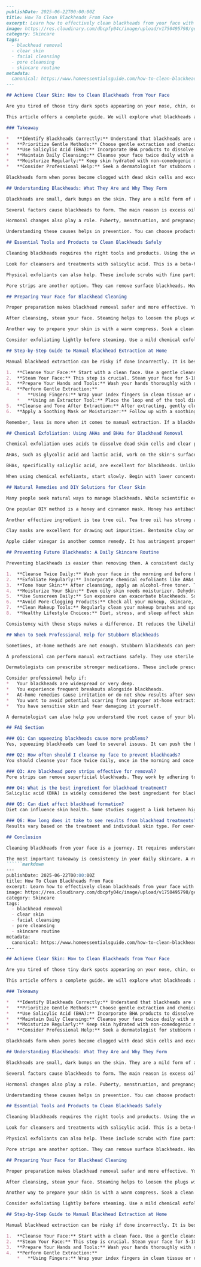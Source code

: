 ```markdown
---
publishDate: 2025-06-22T00:00:00Z
title: How To Clean Blackheads From Face
excerpt: Learn how to effectively clean blackheads from your face with safe, proven methods. Get clear skin with our comprehensive guide to blackhead removal.
image: https://res.cloudinary.com/dbcpfy04c/image/upload/v1750495798/generated_image_1750495797_yrh6rv.webp
category: Skincare
tags:
  - blackhead removal
  - clear skin
  - facial cleansing
  - pore cleansing
  - skincare routine
metadata:
  canonical: https://www.homeessentialsguide.com/how-to-clean-blackheads-from-face
---

## Achieve Clear Skin: How to Clean Blackheads from Your Face

Are you tired of those tiny dark spots appearing on your nose, chin, or forehead? Blackheads are a common skin concern. They can make your skin look dull and uneven. Many people wonder **how to clean blackheads from face** effectively and safely. You want smooth, clear skin, but knowing the right steps is important. Improper removal can lead to irritation or even scarring.

This article offers a complete guide. We will explore what blackheads are and why they form. You will learn about safe at-home methods and effective products. We will also discuss the importance of a consistent skincare routine. By the end, you will have the knowledge to manage and prevent blackheads. Get ready to achieve a cleaner, healthier complexion.

### Takeaway

*   **Identify Blackheads Correctly:** Understand that blackheads are open pores filled with oxidized sebum and dead skin.
*   **Prioritize Gentle Methods:** Choose gentle extraction and chemical exfoliation over harsh squeezing.
*   **Use Salicylic Acid (BHA):** Incorporate BHA products to dissolve pore blockages.
*   **Maintain Daily Cleansing:** Cleanse your face twice daily with a suitable cleanser.
*   **Moisturize Regularly:** Keep skin hydrated with non-comedogenic moisturizers.
*   **Consider Professional Help:** Seek a dermatologist for stubborn or widespread blackheads.

Blackheads form when pores become clogged with dead skin cells and excess oil. The top of this mixture oxidizes when exposed to air, turning dark. To clean blackheads from your face, focus on gentle exfoliation and consistent cleansing. Use products with salicylic acid or retinoids to break down clogs. Avoid harsh squeezing to prevent skin damage and irritation.

## Understanding Blackheads: What They Are and Why They Form

Blackheads are small, dark bumps on the skin. They are a mild form of acne. Unlike whiteheads, blackheads are open at the surface. This exposure to air causes the trapped oil and skin cells to oxidize. Oxidation makes the mixture turn black or dark brown. They often appear on the face, especially on the nose, chin, and forehead. You might also find them on your chest or back.

Several factors cause blackheads to form. The main reason is excess oil production. Your skin naturally produces oil, called sebum. Sometimes, glands produce too much sebum. This excess oil mixes with dead skin cells inside the pores. This creates a plug.

Hormonal changes also play a role. Puberty, menstruation, and pregnancy can increase sebum production. Genetics can make some people more prone to blackheads. Certain medications can also lead to blackhead formation. Additionally, using comedogenic makeup or skincare products can clog pores. These products contain ingredients that block your pores. Always check labels for "non-comedogenic." This term means the product does not clog pores.

Understanding these causes helps in prevention. You can choose products and routines that minimize blackhead formation. Keeping your skin clean and free of excess oil is key. This prepares your skin to respond well to blackhead cleaning treatments.

## Essential Tools and Products to Clean Blackheads Safely

Cleaning blackheads requires the right tools and products. Using the wrong items can damage your skin. You want to extract blackheads gently and effectively. Over-the-counter products are a good starting point. They often contain active ingredients that help.

Look for cleansers and treatments with salicylic acid. This is a beta-hydroxy acid (BHA). Salicylic acid is oil-soluble, meaning it can penetrate deep into oily pores. It helps to dissolve the bonds between dead skin cells. This clears out the pore blockages. Apply it as a cleanser, toner, or spot treatment. Another useful ingredient is a retinoid. Retinoids, like retinol, increase cell turnover. This helps to prevent dead skin cells from accumulating in pores. Start with a low concentration to avoid irritation.

Physical exfoliants can also help. These include scrubs with fine particles. Be careful with scrubs; harsh ones can irritate skin. Choose gentle scrubs with smooth, round beads. These remove dead skin cells from the surface. This prevents them from clogging pores. You can also use a soft face brush. A face brush helps cleanse deeply and remove surface impurities. Learn how to clean your face brush properly to avoid bacterial buildup. Keeping your tools clean prevents new skin issues. [You can find more tips on how to clean face brush here](https://homeessentialsguide.com/how-to-clean-face-brush).

Pore strips are another option. They can remove surface blackheads. However, they do not address the root cause. They can also be irritating for sensitive skin. Manual extraction tools, like blackhead extractors, exist. These tools require proper technique. Misuse can lead to skin damage or infection. It is best to use these tools only after professional guidance. Always sanitize any tools before and after use. Using clean tools is vital for preventing skin problems. Consider your skin type when choosing products. Some products are better for oily skin. Others are better for sensitive skin.

## Preparing Your Face for Blackhead Cleaning

Proper preparation makes blackhead removal safer and more effective. You need to soften the skin and open the pores. This step minimizes irritation and makes extraction easier. Start by cleansing your face thoroughly. Use a gentle, non-comedogenic cleanser. This removes dirt, oil, and makeup. A clean base is crucial for any skincare treatment. [Learn how to clean your face skincare effectively for best results](https://homeessentialsguide.com/how-to-clean-your-face-skincare).

After cleansing, steam your face. Steaming helps to loosen the plugs within your pores. You can do this with a facial steamer. Alternatively, fill a bowl with hot water. Drape a towel over your head and the bowl. Stay over the steam for 5-10 minutes. Do not make the water too hot. You do not want to burn your skin. The warmth helps soften the hardened sebum in your pores. This allows for easier removal.

Another way to prepare your skin is with a warm compress. Soak a clean washcloth in warm water. Wring out the excess water. Place the warm cloth over the areas with blackheads. Hold it there for a few minutes. This achieves a similar effect to steaming. It softens the skin and relaxes the pores. Make sure the cloth is clean. A dirty cloth can introduce bacteria to your skin.

Consider exfoliating lightly before steaming. Use a mild chemical exfoliant with AHAs or BHAs. These ingredients help loosen dead skin cells. They prepare the pores for cleaning. Do not over-exfoliate. Excessive exfoliation can cause irritation. After preparing, your skin is ready for treatment. The pores are open, and blockages are softer. This step is often overlooked. However, it significantly improves the safety and effectiveness of cleaning blackheads. Proper preparation is the foundation for clear skin.

## Step-by-Step Guide to Manual Blackhead Extraction at Home

Manual blackhead extraction can be risky if done incorrectly. It is best to avoid aggressive squeezing. This can push the blockage deeper or cause scarring. If you must attempt it at home, follow these steps carefully. Your goal is gentle removal without damaging skin. Remember, professional extraction is always the safest option.

1.  **Cleanse Your Face:** Start with a clean face. Use a gentle cleanser to remove all makeup, dirt, and oil. Rinse with lukewarm water. Pat your face dry with a clean towel.
2.  **Steam Your Face:** This step is crucial. Steam your face for 5-10 minutes. The steam helps to open up your pores. It softens the hardened sebum inside the blackheads. This makes them easier to extract. You can use a facial steamer or a bowl of hot water with a towel over your head.
3.  **Prepare Your Hands and Tools:** Wash your hands thoroughly with soap and water. You can also wear clean gloves. If using a blackhead extractor tool, sterilize it. Wipe it with rubbing alcohol before and after each use. A clean cotton swab can also be used.
4.  **Perform Gentle Extraction:**
    *   **Using Fingers:** Wrap your index fingers in clean tissue or cotton swabs. Place your fingers on either side of the blackhead. Apply gentle, even pressure. Press downwards and slightly inwards. Do not press hard. If the blackhead does not come out easily, stop. Forcing it can cause bruising or damage. Move to a different blackhead.
    *   **Using an Extractor Tool:** Place the loop end of the tool directly over the blackhead. Press down gently and evenly. A slight wiggling motion might help. The blackhead should emerge through the loop. Do not drag the tool across your skin. Do not use sharp or pointed ends to poke your skin.
5.  **Cleanse and Tone After Extraction:** After extracting, gently cleanse the treated areas again. Use a mild antiseptic toner. This helps close the pores and prevents infection. An alcohol-free toner is best.
6.  **Apply a Soothing Mask or Moisturizer:** Follow up with a soothing face mask or a non-comedogenic moisturizer. This helps to calm the skin. It also reduces redness and irritation. Avoid harsh products immediately after extraction.

Remember, less is more when it comes to manual extraction. If a blackhead resists, leave it alone. Repeated attempts will only cause harm. You can always try again another day after more steaming. For stubborn blackheads, professional help is the best option.

## Chemical Exfoliation: Using AHAs and BHAs for Blackhead Removal

Chemical exfoliation uses acids to dissolve dead skin cells and clear pores. This method is often safer and more effective than manual extraction. Alpha-hydroxy acids (AHAs) and beta-hydroxy acids (BHAs) are the two main types. Both work differently but achieve similar goals.

AHAs, such as glycolic acid and lactic acid, work on the skin's surface. They dissolve the "glue" that holds dead skin cells together. This allows for easier shedding of old skin. AHAs improve skin texture and tone. They can also help reduce the appearance of fine lines. For blackheads, AHAs help by keeping the skin surface clear. This prevents new blockages from forming. They are water-soluble. This means they do not penetrate deep into oily pores. They are better for surface exfoliation and improving overall skin radiance.

BHAs, specifically salicylic acid, are excellent for blackheads. Unlike AHAs, BHAs are oil-soluble. This allows them to penetrate through the oil in your pores. Once inside, salicylic acid dissolves the sebum and dead skin cell mixture. It acts as an anti-inflammatory. This makes it suitable for acne-prone skin. Salicylic acid helps to clear existing blackheads. It also prevents new ones from forming by keeping pores clean. [You can specifically target blackheads on your nose using BHA products.](https://homeessentialsguide.com/how-to-clean-blackheads-on-nose) Products with 0.5% to 2% salicylic acid are common.

When using chemical exfoliants, start slowly. Begin with lower concentrations. Apply them a few times a week. Gradually increase frequency as your skin adjusts. Overuse can lead to irritation, dryness, or peeling. Always apply sunscreen during the day. Chemical exfoliants can make your skin more sensitive to the sun. Incorporate these acids into your nightly routine. This allows them to work without direct sun exposure. Chemical exfoliation is a powerful tool for preventing and treating blackheads. It helps keep your skin clear and smooth.

## Natural Remedies and DIY Solutions for Clear Skin

Many people seek natural ways to manage blackheads. While scientific evidence varies for some remedies, certain ingredients can help. These solutions often focus on gentle exfoliation or oil control. Always do a patch test first. This ensures you do not have an adverse reaction.

One popular DIY method is a honey and cinnamon mask. Honey has antibacterial properties. Cinnamon acts as a mild exfoliant. Mix one tablespoon of honey with half a teaspoon of cinnamon powder. Apply the mixture to your face, especially on areas with blackheads. Leave it on for 10-15 minutes, then rinse. The stickiness of honey helps remove impurities. Cinnamon gently stimulates blood flow.

Another effective ingredient is tea tree oil. Tea tree oil has strong antimicrobial and anti-inflammatory properties. Dilute a few drops of tea tree oil with a carrier oil. Examples include jojoba oil or almond oil. Apply this diluted mixture directly to blackheads. Do this using a cotton swab. Tea tree oil helps reduce bacteria that contribute to acne. It also calms skin inflammation. Do not apply undiluted tea tree oil. It can cause irritation.

Clay masks are excellent for drawing out impurities. Bentonite clay or kaolin clay absorb excess oil and toxins from the skin. Mix clay powder with water to form a paste. Apply it to your face. Let it dry for 10-15 minutes. Then rinse thoroughly. Clay masks can help minimize the appearance of pores. They also reduce oiliness. This can help prevent blackhead formation.

Apple cider vinegar is another common remedy. It has astringent properties. It can help balance skin pH. Dilute apple cider vinegar with water (one part vinegar to three parts water). Apply it as a toner after cleansing. This helps to tighten pores. It also removes excess oil. Be cautious, as apple cider vinegar can be irritating for sensitive skin. These natural remedies can supplement your routine. They are not a replacement for professional medical advice. Consistency is key for any natural approach.

## Preventing Future Blackheads: A Daily Skincare Routine

Preventing blackheads is easier than removing them. A consistent daily skincare routine is your best defense. This routine focuses on keeping pores clean and oil production balanced. Start and end your day with skin cleansing.

1.  **Cleanse Twice Daily:** Wash your face in the morning and before bed. Use a gentle, non-comedogenic cleanser. Look for cleansers containing salicylic acid. This ingredient penetrates oil and dissolves pore blockages. [A good face clean-up at home is a great way to start your prevention routine.](https://homeessentialsguide.com/how-to-do-face-clean-up-at-home) Cleansing removes dirt, oil, and makeup. This prevents them from accumulating in your pores.
2.  **Exfoliate Regularly:** Incorporate chemical exfoliants like AHAs or BHAs into your routine. Use them 2-3 times a week. This helps shed dead skin cells. It keeps your pores clear. Salicylic acid is particularly effective for blackhead-prone skin. It is oil-soluble and works inside the pore.
3.  **Tone Your Skin:** After cleansing, apply an alcohol-free toner. Toners help to remove any remaining impurities. They also balance your skin's pH. Some toners contain mild exfoliants. This adds another layer of pore cleaning.
4.  **Moisturize Your Skin:** Even oily skin needs moisturizer. Dehydrated skin can produce more oil. This can lead to more blackheads. Choose a non-comedogenic, oil-free moisturizer. This provides hydration without clogging pores. Proper hydration helps maintain a healthy skin barrier.
5.  **Use Sunscreen Daily:** Sun exposure can exacerbate blackheads. Some sunscreens can clog pores. Choose a broad-spectrum, non-comedogenic sunscreen. Apply it every morning, even on cloudy days. Sunscreen protects your skin from damage.
6.  **Avoid Pore-Clogging Products:** Check all your makeup, skincare, and hair products. Ensure they are labeled "non-comedogenic." This prevents new clogs. Heavy, oily products can contribute to blackhead formation.
7.  **Clean Makeup Tools:** Regularly clean your makeup brushes and sponges. Dirty tools transfer bacteria and old makeup to your skin. This can lead to breakouts and clogged pores. [Keeping your face sponge clean is just as important as cleaning your brushes.](https://homeessentialsguide.com/how-to-clean-face-sponge)
8.  **Healthy Lifestyle Choices:** Diet, stress, and sleep affect skin health. Eating a balanced diet and managing stress can improve your complexion. Getting enough sleep helps your skin repair itself.

Consistency with these steps makes a difference. It reduces the likelihood of blackheads forming. Your skin will look clearer and healthier.

## When to Seek Professional Help for Stubborn Blackheads

Sometimes, at-home methods are not enough. Stubborn blackheads can persist despite your best efforts. Knowing when to seek professional help is important. Dermatologists and licensed estheticians offer advanced treatments. They can effectively clean blackheads from your face.

A professional can perform manual extractions safely. They use sterile tools and proper techniques. This minimizes the risk of scarring, infection, or irritation. Professionals have specialized training. They can assess your skin type and recommend the best approach. They also know how to manage deeper, more resistant blackheads. These may be difficult to remove at home.

Dermatologists can prescribe stronger medications. These include prescription-strength retinoids. These help with cell turnover and pore clearing. They may also suggest oral medications for severe cases. Chemical peels are another professional option. These peels use higher concentrations of acids. They provide deeper exfoliation. This helps to clear out clogged pores. Microdermabrasion is a physical exfoliation method. It removes the outer layer of dead skin cells. This helps to improve skin texture. It also reduces blackhead formation.

Consider professional help if:
*   Your blackheads are widespread or very deep.
*   You experience frequent breakouts alongside blackheads.
*   At-home remedies cause irritation or do not show results after several weeks.
*   You want to avoid potential scarring from improper at-home extractions.
*   You have sensitive skin and fear damaging it yourself.

A dermatologist can also help you understand the root cause of your blackheads. They can create a personalized skincare plan. This plan addresses your specific concerns. It sets you on the path to lasting clear skin. Do not hesitate to consult a professional. They can provide effective solutions.

## FAQ Section

### Q1: Can squeezing blackheads cause more problems?
Yes, squeezing blackheads can lead to several issues. It can push the blockage deeper into the pore. This can cause inflammation or infection. Improper squeezing also risks damaging the skin tissue. This damage may result in bruising, redness, or even permanent scarring. It is generally safer to use gentler methods.

### Q2: How often should I cleanse my face to prevent blackheads?
You should cleanse your face twice daily, once in the morning and once at night. Use a gentle, non-comedogenic cleanser. This routine helps remove excess oil, dirt, and makeup. Consistent cleansing prevents pore blockages. Over-cleansing can strip natural oils, leading to irritation or increased oil production.

### Q3: Are blackhead pore strips effective for removal?
Pore strips can remove superficial blackheads. They work by adhering to the oxidized plug and pulling it out. However, they do not address the underlying cause of blackheads. They may also be too harsh for sensitive skin. They can also remove healthy skin cells. Use them sparingly if you choose to.

### Q4: What is the best ingredient for blackhead treatment?
Salicylic acid (BHA) is widely considered the best ingredient for blackhead treatment. It is oil-soluble, allowing it to penetrate deep into pores. It dissolves sebum and dead skin cells. This clears existing blackheads and prevents new ones. Retinoids also help by increasing cell turnover.

### Q5: Can diet affect blackhead formation?
Diet can influence skin health. Some studies suggest a link between high glycemic index foods and dairy products with acne. However, direct causation for blackheads is not fully established. A balanced diet rich in fruits, vegetables, and whole grains generally supports healthy skin. Staying hydrated is also important.

### Q6: How long does it take to see results from blackhead treatments?
Results vary based on the treatment and individual skin type. For over-the-counter products, you might see improvements in 2-4 weeks. Prescription treatments may show results faster. Consistency is key. It takes time for skin cells to renew and pores to clear. Stick to your routine for at least a month.

## Conclusion

Cleaning blackheads from your face is a journey. It requires understanding, patience, and the right approach. We have covered the causes of blackheads. We also explored effective tools and products. We provided a step-by-step guide for safe at-home care. You now know about the power of chemical exfoliants like AHAs and BHAs. Natural remedies can also support your routine.

The most important takeaway is consistency in your daily skincare. A routine focused on gentle cleansing, exfoliation, and hydration prevents new blackheads. Remember to choose non-comedogenic products. Know when to seek professional help for stubborn issues. With these strategies, you can achieve clearer, healthier skin. Start implementing these tips today. Enjoy the confidence that comes with a smooth, radiant complexion. Your path to clean, beautiful skin begins now.
``````markdown
---
publishDate: 2025-06-22T00:00:00Z
title: How To Clean Blackheads From Face
excerpt: Learn how to effectively clean blackheads from your face with safe, proven methods. Get clear skin with our comprehensive guide to blackhead removal.
image: https://res.cloudinary.com/dbcpfy04c/image/upload/v1750495798/generated_image_1750495797_yrh6rv.webp
category: Skincare
tags:
  - blackhead removal
  - clear skin
  - facial cleansing
  - pore cleansing
  - skincare routine
metadata:
  canonical: https://www.homeessentialsguide.com/how-to-clean-blackheads-from-face
---

## Achieve Clear Skin: How to Clean Blackheads from Your Face

Are you tired of those tiny dark spots appearing on your nose, chin, or forehead? Blackheads are a common skin concern. They can make your skin look dull and uneven. Many people wonder **how to clean blackheads from face** effectively and safely. You want smooth, clear skin, but knowing the right steps is important. Improper removal can lead to irritation or even scarring.

This article offers a complete guide. We will explore what blackheads are and why they form. You will learn about safe at-home methods and effective products. We will also discuss the importance of a consistent skincare routine. By the end, you will have the knowledge to manage and prevent blackheads. Get ready to achieve a cleaner, healthier complexion.

### Takeaway

*   **Identify Blackheads Correctly:** Understand that blackheads are open pores filled with oxidized sebum and dead skin.
*   **Prioritize Gentle Methods:** Choose gentle extraction and chemical exfoliation over harsh squeezing.
*   **Use Salicylic Acid (BHA):** Incorporate BHA products to dissolve pore blockages.
*   **Maintain Daily Cleansing:** Cleanse your face twice daily with a suitable cleanser.
*   **Moisturize Regularly:** Keep skin hydrated with non-comedogenic moisturizers.
*   **Consider Professional Help:** Seek a dermatologist for stubborn or widespread blackheads.

Blackheads form when pores become clogged with dead skin cells and excess oil. The top of this mixture oxidizes when exposed to air, turning dark. To clean blackheads from your face, focus on gentle exfoliation and consistent cleansing. Use products with salicylic acid or retinoids to break down clogs. Avoid harsh squeezing to prevent skin damage and irritation.

## Understanding Blackheads: What They Are and Why They Form

Blackheads are small, dark bumps on the skin. They are a mild form of acne. Unlike whiteheads, blackheads are open at the surface. This exposure to air causes the trapped oil and skin cells to oxidize. Oxidation makes the mixture turn black or dark brown. They often appear on the face, especially on the nose, chin, and forehead. You might also find them on your chest or back.

Several factors cause blackheads to form. The main reason is excess oil production. Your skin naturally produces oil, called sebum. Sometimes, glands produce too much sebum. This excess oil mixes with dead skin cells inside the pores. This creates a plug.

Hormonal changes also play a role. Puberty, menstruation, and pregnancy can increase sebum production. Genetics can make some people more prone to blackheads. Certain medications can also lead to blackhead formation. Additionally, using comedogenic makeup or skincare products can clog pores. These products contain ingredients that block your pores. Always check labels for "non-comedogenic." This term means the product does not clog pores.

Understanding these causes helps in prevention. You can choose products and routines that minimize blackhead formation. Keeping your skin clean and free of excess oil is key. This prepares your skin to respond well to blackhead cleaning treatments.

## Essential Tools and Products to Clean Blackheads Safely

Cleaning blackheads requires the right tools and products. Using the wrong items can damage your skin. You want to extract blackheads gently and effectively. Over-the-counter products are a good starting point. They often contain active ingredients that help.

Look for cleansers and treatments with salicylic acid. This is a beta-hydroxy acid (BHA). Salicylic acid is oil-soluble, meaning it can penetrate deep into oily pores. It helps to dissolve the bonds between dead skin cells. This clears out the pore blockages. Apply it as a cleanser, toner, or spot treatment. Another useful ingredient is a retinoid. Retinoids, like retinol, increase cell turnover. This helps to prevent dead skin cells from accumulating in pores. Start with a low concentration to avoid irritation.

Physical exfoliants can also help. These include scrubs with fine particles. Be careful with scrubs; harsh ones can irritate skin. Choose gentle scrubs with smooth, round beads. These remove dead skin cells from the surface. This prevents them from clogging pores. You can also use a soft face brush. A face brush helps cleanse deeply and remove surface impurities. Learn how to clean your face brush properly to avoid bacterial buildup. Keeping your tools clean prevents new skin issues. [You can find more tips on how to clean face brush here](https://homeessentialsguide.com/how-to-clean-face-brush).

Pore strips are another option. They can remove surface blackheads. However, they do not address the root cause. They can also be irritating for sensitive skin. Manual extraction tools, like blackhead extractors, exist. These tools require proper technique. Misuse can lead to skin damage or infection. It is best to use these tools only after professional guidance. Always sanitize any tools before and after use. Using clean tools is vital for preventing skin problems. Consider your skin type when choosing products. Some products are better for oily skin. Others are better for sensitive skin.

## Preparing Your Face for Blackhead Cleaning

Proper preparation makes blackhead removal safer and more effective. You need to soften the skin and open the pores. This step minimizes irritation and makes extraction easier. Start by cleansing your face thoroughly. Use a gentle, non-comedogenic cleanser. This removes dirt, oil, and makeup. A clean base is crucial for any skincare treatment. [Learn how to clean your face skincare effectively for best results](https://homeessentialsguide.com/how-to-clean-your-face-skincare).

After cleansing, steam your face. Steaming helps to loosen the plugs within your pores. You can do this with a facial steamer. Alternatively, fill a bowl with hot water. Drape a towel over your head and the bowl. Stay over the steam for 5-10 minutes. Do not make the water too hot. You do not want to burn your skin. The warmth helps soften the hardened sebum in your pores. This allows for easier removal.

Another way to prepare your skin is with a warm compress. Soak a clean washcloth in warm water. Wring out the excess water. Place the warm cloth over the areas with blackheads. Hold it there for a few minutes. This achieves a similar effect to steaming. It softens the skin and relaxes the pores. Make sure the cloth is clean. A dirty cloth can introduce bacteria to your skin.

Consider exfoliating lightly before steaming. Use a mild chemical exfoliant with AHAs or BHAs. These ingredients help loosen dead skin cells. They prepare the pores for cleaning. Do not over-exfoliate. Excessive exfoliation can cause irritation. After preparing, your skin is ready for treatment. The pores are open, and blockages are softer. This step is often overlooked. However, it significantly improves the safety and effectiveness of cleaning blackheads. Proper preparation is the foundation for clear skin.

## Step-by-Step Guide to Manual Blackhead Extraction at Home

Manual blackhead extraction can be risky if done incorrectly. It is best to avoid aggressive squeezing. This can push the blockage deeper or cause scarring. If you must attempt it at home, follow these steps carefully. Your goal is gentle removal without damaging skin. Remember, professional extraction is always the safest option.

1.  **Cleanse Your Face:** Start with a clean face. Use a gentle cleanser to remove all makeup, dirt, and oil. Rinse with lukewarm water. Pat your face dry with a clean towel.
2.  **Steam Your Face:** This step is crucial. Steam your face for 5-10 minutes. The steam helps to open up your pores. It softens the hardened sebum inside the blackheads. This makes them easier to extract. You can use a facial steamer or a bowl of hot water with a towel over your head.
3.  **Prepare Your Hands and Tools:** Wash your hands thoroughly with soap and water. You can also wear clean gloves. If using a blackhead extractor tool, sterilize it. Wipe it with rubbing alcohol before and after each use. A clean cotton swab can also be used.
4.  **Perform Gentle Extraction:**
    *   **Using Fingers:** Wrap your index fingers in clean tissue or cotton swabs. Place your fingers
